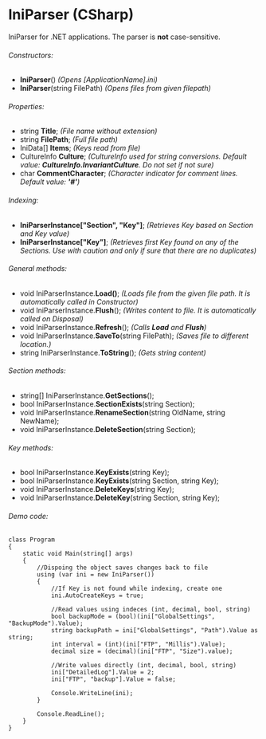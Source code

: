 # IniParser (CSharp)
IniParser for .NET applications. 
The parser is **not** case-sensitive. 

###### Constructors: 
- **IniParser**() *(Opens [ApplicationName].ini)*
- **IniParser**(string FilePath) *(Opens files from given filepath)*

###### Properties: 
- string **Title**; *(File name without extension)*
- string **FilePath**; *(Full file path)*
- IniData[] **Items**; *(Keys read from file)*
- CultureInfo **Culture**; *(CultureInfo used for string conversions. Default value: **CultureInfo.InvariantCulture**. Do not set if not sure)*
- char **CommentCharacter**; *(Character indicator for comment lines. Default value: **'#'**)*



###### Indexing: 
- **IniParserInstance["Section", "Key"]**; *(Retrieves Key based on Section and Key value)*
- **IniParserInstance["Key"]**; *(Retrieves first Key found on any of the Sections. Use with caution and only if sure that there are no duplicates)*

###### General methods: 
- void IniParserInstance.**Load()**; *(Loads file from the given file path. It is automatically called in Constructor)*
- void IniParserInstance.**Flush**(); *(Writes content to file. It is automatically called on Disposal)*
- void IniParserInstance.**Refresh**(); *(Calls **Load** and **Flush**)*
- void IniParserInstance.**SaveTo**(string FilePath); *(Saves file to different location.)*
- string IniParserInstance.**ToString**(); *(Gets string content)*

###### Section methods: 
- string[] IniParserInstance.**GetSections**(); 
- bool IniParserInstance.**SectionExists**(string Section); 
- void IniParserInstance.**RenameSection**(string OldName, string NewName); 
- void IniParserInstance.**DeleteSection**(string Section); 

###### Key methods: 
- bool IniParserInstance.**KeyExists**(string Key); 
- bool IniParserInstance.**KeyExists**(string Section, string Key); 
- void IniParserInstance.**DeleteKeys**(string Key); 
- void IniParserInstance.**DeleteKey**(string Section, string Key); 

###### Demo code: 
```
class Program
{
    static void Main(string[] args)
    {
        //Dispoing the object saves changes back to file 
        using (var ini = new IniParser())
        {
            //If Key is not found while indexing, create one 
            ini.AutoCreateKeys = true;
            
            //Read values using indeces (int, decimal, bool, string) 
            bool backupMode = (bool)(ini["GlobalSettings", "BackupMode").Value);
            string backupPath = ini["GlobalSettings", "Path").Value as string;
            int interval = (int)(ini["FTP", "Millis").Value);
            decimal size = (decimal)(ini["FTP", "Size").value); 
            
            //Write values directly (int, decimal, bool, string) 
            ini["DetailedLog"].Value = 2;
            ini["FTP", "backup"].Value = false;

            Console.WriteLine(ini);
        }

        Console.ReadLine();
    }        
}
  ```
